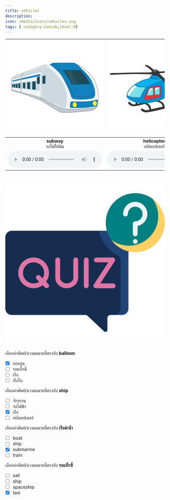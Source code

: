 ```yaml
---
title: vehicles
description: 
icon: /media/icons/vehicles.svg
tags: { category:2vocab,level:0}
---
```


<div class="carrousel">


|![](/media/img/vehicles/subway.svg)|![](/media/img/vehicles/helicopter.svg)|![](/media/img/vehicles/van.svg)|![](/media/img/vehicles/motorcycle.svg)|![](/media/img/vehicles/truck.svg)|![](/media/img/vehicles/ship.svg)|![](/media/img/vehicles/tricycle.svg)|![](/media/img/vehicles/bicycle.svg)|![](/media/img/vehicles/spaceship.svg)|![](/media/img/vehicles/bus.svg)|![](/media/img/vehicles/plane.svg)|![](/media/img/vehicles/car.svg)|![](/media/img/vehicles/balloon.svg)|![](/media/img/vehicles/pick-up.svg)|![](/media/img/vehicles/submarine.svg)|![](/media/img/vehicles/train.svg)|![](/media/img/vehicles/boat.svg)|![](/media/img/vehicles/taxi.svg)|![](/media/img/vehicles/sky&#x20;train.svg)|![](/media/img/vehicles/shool&#x20;bus.svg)|![](/media/img/vehicles/sail.svg)|
| :----: | :----: | :----: | :----: | :----: | :----: | :----: | :----: | :----: | :----: | :----: | :----: | :----: | :----: | :----: | :----: | :----: | :----: | :----: | :----: | :----: |
|**subway**<br>รถไฟใต้ดิน|**helicopter**<br>เฮลิคอปเตอร์|**van**<br>รถตู้|**motorcycle**<br>มอเตอร์ไซค์|**truck**<br>รถบรรทุก|**ship**<br>เรือ|**tricycle**<br>สามล้อ|**bicycle**<br>จักรยาน|**spaceship**<br>ยานอวกาศ|**bus**<br>รถเมล์|**plane**<br>เครื่องบิน|**car**<br>รถยนต์|**balloon**<br>บอลลูน|**pick-up**<br>รถกระบะ|**submarine**<br>เรือดำน้ำ|**train**<br>รถไฟ|**boat**<br>เรือ|**taxi**<br>รถแท็กซี่|**sky train**<br>รถไฟฟ้า|**shool bus**<br>รถโรงเรียน|**sail**<br>เรือใบ|
|![](/media/audio/subway.mp3)|![](/media/audio/helicopter.mp3)|![](/media/audio/van.mp3)|![](/media/audio/motorcycle.mp3)|![](/media/audio/truck.mp3)|![](/media/audio/ship.mp3)|![](/media/audio/tricycle.mp3)|![](/media/audio/bicycle.mp3)|![](/media/audio/spaceship.mp3)|![](/media/audio/bus.mp3)|![](/media/audio/plane.mp3)|![](/media/audio/car.mp3)|![](/media/audio/balloon.mp3)|![](/media/audio/pick-up.mp3)|![](/media/audio/submarine.mp3)|![](/media/audio/train.mp3)|![](/media/audio/boat.mp3)|![](/media/audio/taxi.mp3)|![](/media/audio/sky&#x20;train.mp3)|![](/media/audio/shool&#x20;bus.mp3)|![](/media/audio/sail.mp3)|

</div>



# ![icon](/media/icons/quiz.svg) 


 เลือกคำศัพท์/ความหมายที่ตรงกับ **balloon**
 - [x] บอลลูน
 - [ ] รถแท็กซี่
 - [ ] เรือ
 - [ ] เรือใบ

 เลือกคำศัพท์/ความหมายที่ตรงกับ **ship**
 - [ ] จักรยาน
 - [ ] รถไฟฟ้า
 - [x] เรือ
 - [ ] เฮลิคอปเตอร์

 เลือกคำศัพท์/ความหมายที่ตรงกับ **เรือดำน้ำ**
 - [ ] boat
 - [ ] ship
 - [x] submarine
 - [ ] train

 เลือกคำศัพท์/ความหมายที่ตรงกับ **รถแท็กซี่**
 - [ ] sail
 - [ ] ship
 - [ ] spaceship
 - [x] taxi
